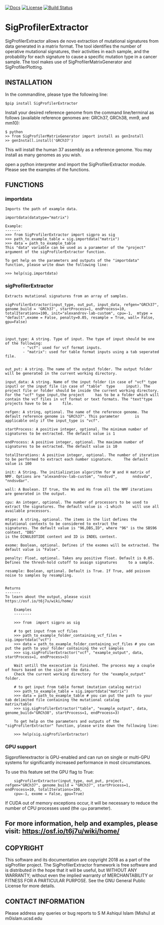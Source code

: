 [![Docs](https://img.shields.io/badge/docs-latest-blue.svg)](https://osf.io/t6j7u/wiki/home/) 
[![License](https://img.shields.io/badge/License-BSD\%202--Clause-orange.svg)](https://opensource.org/licenses/BSD-2-Clause)
[![Build Status](https://travis-ci.com/AlexandrovLab/SigProfilerExtractor.svg?branch=master)](https://travis-ci.com/AlexandrovLab/SigProfilerExtractor)

# SigProfilerExtractor
SigProfilerExtractor allows de novo extraction of mutational signatures from data generated in a matrix format. 
The tool identifies the number of operative mutational signatures, their activities in each sample, and the probability 
for each signature to cause a specific mutation type in a cancer sample. The tool makes use of SigProfilerMatrixGenerator 
and SigProfilerPlotting. 

## INSTALLATION
In the commandline, please type the following line:
```
$pip install SigProfilerExtractor
```
Install your desired reference genome from the command line/terminal as follows (available reference genomes are: GRCh37, GRCh38, mm9, and mm10):
```
$ python
>> from SigProfilerMatrixGenerator import install as genInstall
>> genInstall.install('GRCh37')
```
This will install the human 37 assembly as a reference genome. You may install as many genomes as you wish.

open a python interpreter and import the SigProfilerExtractor module. Please see the examples of the functions. 

## FUNCTIONS

### importdata 
    
    
    Imports the path of example data.
    
    importdata(datatype="matrix")

    Example: 
    -------
    >>> from SigProfilerExtractor import sigpro as sig
    >>> path_to_example_table = sig.importdata("matrix")
    >>> data = path_to_example_table 
    This "data" variable can be used as a parameter of the "project" argument of the sigProfilerExtractor function.
    
    To get help on the parameters and outputs of the "importdata" function, please write down the following line:
    
    >>> help(sig.importdata)
        

### sigProfilerExtractor 
    
    
    Extracts mutational signatures from an array of samples.
    
    sigProfilerExtractor(input_type, out_put, input_data, refgen="GRCh37", genome_build = 'GRCh37', startProcess=1, endProcess=10, totalIterations=100, init="alexandrov-lab-custom", cpu=-1,  mtype = "default",exome = False, penalty=0.05, resample = True, wall= False, gpu=False)
    
    
    
    input_type: A string. Type of input. The type of input should be one of the following:
            - "vcf": used for vcf format inputs.
            - "matrix": used for table format inputs using a tab seperated file.
             
        
    out_put: A string. The name of the output folder. The output folder will be generated in the current working directory. 
            
    input_data: A string. Name of the input folder (in case of "vcf" type input) or the input file (in case of "table"  type     input). The project file or folder should be inside the current working directory. For the "vcf" type input,the project     has to be a folder which will contain the vcf files in vcf format or text formats. The "text"type projects have to be a     file.   
            
    refgen: A string, optional. The name of the reference genome. The default reference genome is "GRCh37". This parameter       is applicable only if the input_type is "vcf".
            
    startProcess: A positive integer, optional. The minimum number of signatures to be extracted. The default value is 1 
    
    endProcess: A positive integer, optional. The maximum number of signatures to be extracted. The default value is 10
    
    totalIterations: A positive integer, optional. The number of iteration to be performed to extract each number signature.     The default value is 100
    
    init: A String. The initialization algorithm for W and H matrix of NMF. Options are "alexandrov-lab-custom", "nndsvd",       nndsvda", "nndsvdar". 
    
    wall: A Boolean. If true, the Ws and Hs from all the NMF iterations are generated in the output. 
            
    cpu: An integer, optional. The number of processors to be used to extract the signatures. The default value is -1 which     will use all available processors. 
    
    mtype: A string, optional. The items in the list defines the mutational contexts to be considered to extract the             signatures. The default value is "96,DBS,ID", where "96" is the SBS96 context, "DBS"
    is the DINULEOTIDE context and ID is INDEL context. 
            
    exome: Boolean, optional. Defines if the exomes will be extracted. The default value is "False".
    
    penalty: Float, optional. Takes any positive float. Default is 0.05. Defines the thresh-hold cutoff to asaign signatures     to a sample.    
    
    resample: Boolean, optional. Default is True. If True, add poisson noise to samples by resampling.  
    
    
    Returns
    -------
    To learn about the output, please visit https://osf.io/t6j7u/wiki/home/  
    
```    
    Examples
    --------

    >>> from  import sigpro as sig
    
    # to get input from vcf files
    >>> path_to_example_folder_containing_vcf_files = sig.importdata("vcf")
    >>> data = path_to_example_folder_containing_vcf_files # you can put the path to your folder containing the vcf samples
    >>> sig.sigProfilerExtractor("vcf", "example_output", data, startProcess=1, endProcess=3)
    
    Wait untill the excecution is finished. The process may a couple of hours based on the size of the data.
    Check the current working directory for the "example_output" folder.
    
    # to get input from table format (mutation catalog matrix)
    >>> path_to_example_table = sig.importdata("matrix")
    >>> data = path_to_example_table # you can put the path to your tab delimited file containing the mutational catalog         matrix/table
    >>> sig.sigProfilerExtractor("table", "example_output", data, genome_build="GRCh38", startProcess=1, endProcess=3)
    
    To get help on the parameters and outputs of the "sigProfilerExtractor" function, please write down the following line:
    
    >>> help(sig.sigProfilerExtractor)
```
    
### GPU support

Sigprofilerextractor is GPU-enabled and can run on single or multi-GPU systems for significantly increased performance in most circumstances.

To use this feature set the GPU flag to True:
```
    sigProfilerExtractor(input_type, out_put, project, refgen="GRCh37", genome_build = "GRCh37", startProcess=1, endProcess=10, totalIterations=100, 
    cpu=-1, exome = False, gpu=True)
```
If CUDA out of memory exceptions occur, it will be necessary to reduce the number of CPU processes used (the `cpu` parameter).

## For more information, help and examples, please visit: https://osf.io/t6j7u/wiki/home/

## COPYRIGHT
This software and its documentation are copyright 2018 as a part of the sigProfiler project. The SigProfilerExtractor framework is free software and is distributed in the hope that it will be useful, but WITHOUT ANY WARRANTY; without even the implied warranty of MERCHANTABILITY or FITNESS FOR A PARTICULAR PURPOSE. See the GNU General Public License for more details.

## CONTACT INFORMATION
Please address any queries or bug reports to S M Ashiqul Islam (Mishu) at m0islam.ucsd.edu
